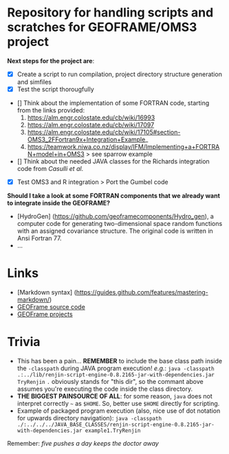 Repository for handling scripts and scratches for GEOFRAME/OMS3 project
=======================================================================

**Next steps for the project are**:
- [x] Create a script to run compilation, project directory structure generation and simfiles
- [x] Test the script thorougfully
- [] Think about the implementation of some FORTRAN code, starting from the links provided:
	1. https://alm.engr.colostate.edu/cb/wiki/16993
	2. https://alm.engr.colostate.edu/cb/wiki/17097
	3. https://alm.engr.colostate.edu/cb/wiki/17105#section-OMS3_2FFortran9x+Integration+Example_
	4. https://teamwork.niwa.co.nz/display/IFM/Implementing+a+FORTRAN+model+in+OMS3 > see sparrow example
- [] Think about the needed JAVA classes for the Richards integration code from *Casulli et al*.
- [x] Test OMS3 and R integration > Port the Gumbel code

**Should I take a look at some FORTRAN components that we already want to integrate inside the GEOFRAME?**
- [HydroGen] (https://github.com/geoframecomponents/Hydro_gen), a computer code for generating two-dimensional space random functions with an assigned covariance structure. The original code is written in Ansi Fortran 77.
- ...

Links
=====
* [Markdown syntax] (https://guides.github.com/features/mastering-markdown/)
* [GEOFrame source code](https://github.com/geogramecomponents)
* [GEOFrame projects](https://github.com/GEOframeOMSProjects)

Trivia
======
* This has been a pain... **REMEMBER** to include the base class path inside the `-classpath` during JAVA program execution! *e.g.*:
`java -classpath .:../lib/renjin-script-engine-0.8.2165-jar-with-dependencies.jar TryRenjin`
`.` obviously stands for "this dir", so the commant above assumes you're executing the code inside the class directory. 
* **THE BIGGEST PAINSOURCE OF ALL**: for some reason, `java` does not interpret correctly `~` as `$HOME`. So, better use `$HOME` directly for scripting. 
* Example of packaged program execution (also, nice use of dot notation for upwards directory navigation): `java -classpath ./:../../../JAVA_BASE_CLASSES/renjin-script-engine-0.8.2165-jar-with-dependencies.jar example1.TryRenjin` 

Remember: *five pushes a day keeps the doctor away*